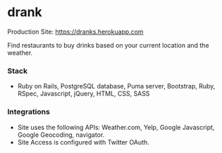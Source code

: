 # drank

Production Site: https://dranks.herokuapp.com

Find restaurants to buy drinks based on your current location and the weather.

### Stack
 * Ruby on Rails, PostgreSQL database, Puma server, Bootstrap, Ruby, RSpec, Javascript, jQuery, HTML, CSS, SASS

### Integrations

* Site uses the following APIs: Weather.com, Yelp, Google Javascript, Google Geocoding, navigator.
* Site Access is configured with Twitter OAuth.
